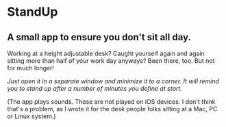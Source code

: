 # StandUp
## A small app to ensure you don't sit all day.

Working at a height adjustable desk? Caught yourself again and again sitting more than half of your work day anyways?
Been there, too. But not for much longer!

*Just open it in a separate window and minimize it to a corner. It will remind you to stand up after a number of minutes you define at start.*

(The app plays sounds. These are not played on iOS devices. I don't think that's a problem, as I wrote it for the desk people folks sitting at a Mac, PC or Linux system.)
